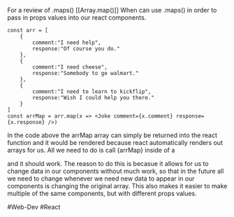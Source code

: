 For a review of .maps() [[Array.map()]]
When can use .maps() in order to pass in props values into our react components.
```
const arr = [
	{
		comment:"I need help",
		response:"Of course you do."
	},
	{
		comment:"I need cheese",
		response:"Somebody to go walmart."
	},
	{
		comment:"I need to learn to kickflip",
		response:"Wish I could help you there."
	}
]
const arrMap = arr.map(x => <Joke comment={x.comment} response={x.response} />)
```
In the code above the arrMap array can simply be returned into the react function and it would be rendered because react automatically renders out arrays for us. All we need to do is call {arrMap} inside of a <div> and it should work. 
The reason to do this is becasue it allows for us to change data in our components without much work, so that in the future all we need to change whenever we need new data to appear in our components is changing the original array. 
This also makes it easier to make multiple of the same components, but with different props values.

#Web-Dev #React 